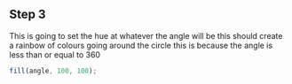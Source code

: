 ## Step 3 

This is going to set the hue at whatever the angle will be
this should create a rainbow of colours going around the circle
this is because the angle is less than or equal to 360 

```js
fill(angle, 100, 100);
```
